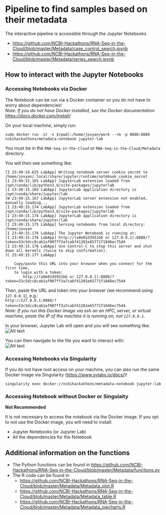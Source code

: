 # Pipeline to find samples based on their metadata

The interactive pipeline is accessible through the Jupyter Notebooks 
- https://github.com/NCBI-Hackathons/RNA-Seq-in-the-Cloud/blob/master/Metadata/case_control_search.ipynb
- https://github.com/NCBI-Hackathons/RNA-Seq-in-the-Cloud/blob/master/Metadata/series_search.ipynb

## How to interact with the Jupyter Notebooks

### Accessing Notebooks via Docker
The Notebook can be run via a Docker container so you do not have to worry about dependencies!  
*Note: If you do not have Docker installed, see the Docker documentation 
https://docs.docker.com/install/*  

On your local machine, simply run:
```
sudo docker run -it -v $(pwd):/home/jovyan/work --rm -p 8888:8888 ncbihackathons/metadata-notebook jupyter-lab
```
You must be in the `RNA-Seq-in-the-Cloud` or `RNA-Seq-in-the-Cloud/Metadata` directory.

You will then see something like:
```
[I 23:49:14.625 LabApp] Writing notebook server cookie secret to /home/jovyan/.local/share/jupyter/runtime/notebook_cookie_secret
[I 23:49:15.165 LabApp] JupyterLab extension loaded from /opt/conda/lib/python3.6/site-packages/jupyterlab
[I 23:49:15.165 LabApp] JupyterLab application directory is /opt/conda/share/jupyter/lab
[W 23:49:15.167 LabApp] JupyterLab server extension not enabled, manually loading...
[I 23:49:15.174 LabApp] JupyterLab extension loaded from /opt/conda/lib/python3.6/site-packages/jupyterlab
[I 23:49:15.174 LabApp] JupyterLab application directory is /opt/conda/share/jupyter/lab
[I 23:49:15.175 LabApp] Serving notebooks from local directory: /home/jovyan
[I 23:49:15.176 LabApp] The Jupyter Notebook is running at:
[I 23:49:15.176 LabApp] http://(a8e01d3931bb or 127.0.0.1):8888/?token=53c5dcc8cab1af007ff3a7cabf41201e65771f1846ec75d4
[I 23:49:15.176 LabApp] Use Control-C to stop this server and shut down all kernels (twice to skip confirmation).
[C 23:49:15.177 LabApp]

    Copy/paste this URL into your browser when you connect for the first time,
    to login with a token:
        http://(a8e01d3931bb or 127.0.0.1):8888/?token=53c5dcc8cab1af007ff3a7cabf41201e65771f1846ec75d4
```
Then, paste the URL and token into your browser (we recommend using `127.0.0.1`), e.g.:  
`http://127.0.0.1:8888/?token=53c5dcc8cab1af007ff3a7cabf41201e65771f1846ec75d4`.  
*Note: If you run this Docker image via ssh on an HPC, server, or virtual machine, paste the IP of the machine it is running on, not `127.0.0.1`.*

In your browser, Jupyter Lab will open and you will see something like:  
![Alt text](https://github.com/NCBI-Hackathons/RNA-Seq-in-the-Cloud/blob/master/Metadata/jupyterlab-home.png?raw=true "Title")

You can then navigate to the file you want to interact with:  
![Alt text](https://github.com/NCBI-Hackathons/RNA-Seq-in-the-Cloud/blob/master/Metadata/jupyterlab-notebook.png?raw=true "Title")

### Accessing Notebooks via Singularity
If you do not have root access on your machine, you can also run the same Docker image via Singularity (https://www.sylabs.io/docs/)!
```
singularity exec docker://ncbihackathons/metadata-notebook jupyter-lab
```

### Accessing Notebook without Docker or Singulaity
__Not Recommended__

It is not necessary to access the notebook via the Docker image.
If you opt to not use the Docker image, you will need to install:
- Jupyter Notebooks (or Jupyter Lab)
- All the dependencies for the Notebook

## Additional information on the functions
- The Python functions can be found in https://github.com/NCBI-Hackathons/RNA-Seq-in-the-Cloud/blob/master/Metadata/functions.py
- The R code can be found in 
  - https://github.com/NCBI-Hackathons/RNA-Seq-in-the-Cloud/blob/master/Metadata/Metadata_plot.R
  - https://github.com/NCBI-Hackathons/RNA-Seq-in-the-Cloud/blob/master/Metadata/Metadata_table.R
  - https://github.com/NCBI-Hackathons/RNA-Seq-in-the-Cloud/blob/master/Metadata/Metadata_piecharts.R
